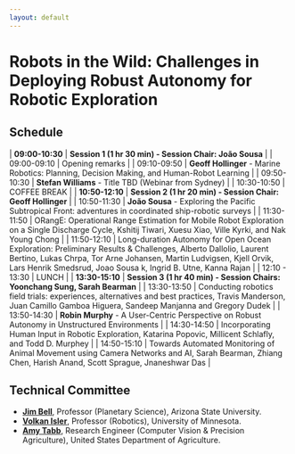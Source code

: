 ```yaml
---
layout: default
---
```


# **Robots in the Wild: Challenges in Deploying Robust Autonomy for Robotic Exploration**

## **Schedule**

| **09:00-10:30** | <td style="text-align:center">**Session 1 (1 hr 30 min) - Session Chair:  Jo&atilde;o Sousa**</td> | 
| 09:00-09:10 | <td style="text-align:center">Opening remarks</td> | 
| 09:10-09:50 | **Geoff Hollinger** - Marine Robotics: Planning, Decision Making, and Human-Robot Learning | 
| 09:50-10:30 | **Stefan Williams** - Title TBD (Webinar from Sydney) | 
| 10:30-10:50 | <td style="text-align:center">COFFEE BREAK</td> | 
| **10:50-12:10** | <td style="text-align:center">**Session 2 (1 hr 20 min) - Session Chair: Geoff Hollinger**</td> | 
| 10:50-11:30 | **Jo&atilde;o Sousa** - Exploring the Pacific Subtropical Front: adventures in coordinated ship-robotic surveys | 
| 11:30-11:50 | ORangE: Operational Range Estimation for Mobile Robot Exploration on a Single Discharge Cycle, Kshitij Tiwari, Xuesu Xiao, Ville Kyrki, and Nak Young Chong | 
| 11:50-12:10 | Long-duration Autonomy for Open Ocean Exploration: Preliminary Results & Challenges, Alberto Dallolio, Laurent Bertino, Lukas Chrpa, Tor Arne Johansen, Martin Ludvigsen, Kjell Orvik, Lars Henrik Smedsrud, Joao Sousa k, Ingrid B. Utne, Kanna Rajan | 
| 12:10 - 13:30 | <td style="text-align:center">LUNCH</td> | 
| **13:30-15:10** | <td style="text-align:center">**Session 3 (1 hr 40 min) - Session Chairs: Yoonchang Sung, Sarah Bearman**</td> | 
| 13:30-13:50 | Conducting robotics field trials: experiences, alternatives and best practices, Travis Manderson, Juan Camillo Gamboa Higuera, Sandeep Manjanna and Gregory Dudek | 
| 13:50-14:30 | **Robin Murphy** - A User-Centric Perspective on Robust Autonomy in Unstructured Environments | 
| 14:30-14:50 | Incorporating Human Input in Robotic Exploration, Katarina Popovic, Millicent Schlafly, and Todd D. Murphey | 
| 14:50-15:10 | Towards Automated Monitoring of Animal Movement using Camera Networks and AI, Sarah Bearman, Zhiang Chen, Harish Anand, Scott Sprague, Jnaneshwar Das | 

## **Technical Committee**

* [**Jim Bell**](http://jimbell.sese.asu.edu/), Professor (Planetary Science), Arizona State University. 
* [**Volkan Isler**](https://www-users.cs.umn.edu/~isler/), Professor (Robotics), University of Minnesota.
* [**Amy Tabb**](https://amytabb.com/), Research Engineer (Computer Vision & Precision Agriculture), United States Department of Agriculture. 